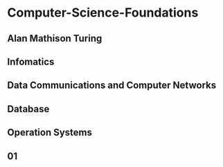 # Computer-Science-Foundations

## Alan Mathison Turing

## Infomatics 

## Data Communications and Computer Networks

## Database

## Operation Systems

## 01

